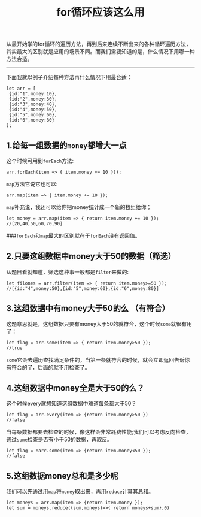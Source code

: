 ﻿---
title: for循环应该这么用
categories:
 - 技术
tags:
 - js
---
从最开始学的for循环的遍历方法，再到后来连续不断出来的各种循环遍历方法，其实最大的区别就是应用的场景不同。而我们需要知道的是，什么情况下用哪一种方法合适。

---
<!--more-->
下面我就以例子介绍每种方法再什么情况下用最合适：
``` breach
let arr = [
 {id:"1",money:10},
 {id:"2",money:30},
 {id:"3",money:40},
 {id:"4",money:50},
 {id:"5",money:60},
 {id:"6",money:80}
];
```
## 1.给每一组数据的`money`都增大一点
这个时候可用到`forEach`方法:
``` breach
arr.forEach(item => { item.money += 10 }));
```
`map`方法它说它也可以:
``` breach
arr.map(item => { item.money += 10 });
```
`map`补充说，我还可以给你把money统计成一个新的数组给你；
``` breach
let money = arr.map(item => { return item.money += 10 });
//[20,40,50,60,70,90]
```
###`forEach`和`map`最大的区别就在于`forEach`没有返回值。
## 2.只要这组数据中money大于50的数据（筛选）
从题目看就知道，筛选这种事一般都是`filter`来做的:
``` breach
let filones = arr.filter(item => { return item.money>=50 });
//[{id:"4",money:50},{id:"5",money:60},{id:"6",money:80}]
```
## 3.这组数据中有money大于50的么 （有符合）
这题意思就是，这组数据只要有money大于50的就符合，这个时候`some`就很有用了：
``` breach
let flag = arr.some(item => { return item.money>50 });
//true
```
`some`它会去遍历查找满足条件的，当第一条就符合的时候，就会立即返回告诉你有符合的了，后面的就不用检查了。
## 4.这组数据中money全是大于50的么？
这个时候every就想知道这组数据中难道每条都大于50？
``` breach
let flag = arr.every(item => {return item.money>50 })
//false
```
当每条数据都要去检查的时候，像这样会非常耗费性能;我们可以考虑反向检查，通过`some`检查是否有小于50的数据，再取反。
``` breach
let flag = !arr.some(item => {return item.money<50 });
//false
```
## 5.这组数据money总和是多少呢
我们可以先通过用`map`将`money`取出来，再用`reduce`计算其总和。
``` breach
let moneys = arr.map(item => {return item.money });
let sum = moneys.reduce((sum,moneys)=>{ return moneys+sum},0)
```